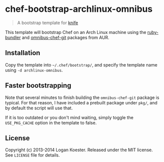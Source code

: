 # chef-bootstrap-archlinux-omnibus

> A bootstrap template for [knife](http://docs.opscode.com/knife.html)

This template will bootstrap Chef on an Arch Linux machine using the
[ruby-bundler](https://aur.archlinux.org/packages/ruby-bundler/) and
[omnibus-chef-git](https://aur.archlinux.org/packages/omnibus-chef-git) packages from AUR.

## Installation

Copy the template into `~/.chef/bootstrap/`, and specify the template name using `-d archlinux-omnibus`.

## Faster bootstrapping

Note that several minutes to finish building the `omnibus-chef-git` package is typical. For that reason,
I have included a prebuilt package under `pkg/`, and by default the script will use that.

If it is too outdated or you don't mind waiting, simply toggle the `USE_PKG_CACHE` option in the template
to false.

## License

Copyright (c) 2013-2014 Logan Koester. Released under the MIT license. See `LICENSE` file for details.

